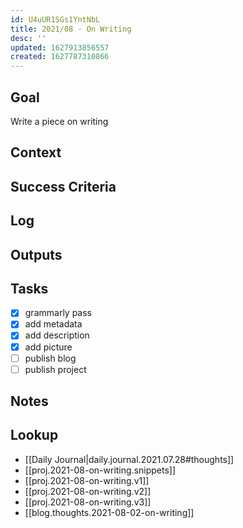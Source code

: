 ```yaml
---
id: U4uUR1SGs1YntNbL
title: 2021/08 - On Writing
desc: ''
updated: 1627913856557
created: 1627787310866
---
```


## Goal
<!-- What are you trying to accomplish -->
Write a piece on writing

## Context
<!-- Background information -->

## Success Criteria
<!-- milestones for this project -->

## Log
<!-- For longer projects, keep a rough log of major events-->

## Outputs
<!-- any outputs that were generated from this project. eg. slides, videos, etc-->

<!-- Everything below this line is work needed to achieve the stated goal-->

## Tasks
<!-- use this space to track current tasks. alternatively, you can also link to your daily journal note -->
- [x] grammarly pass
- [x] add metadata
- [x] add description 
- [x] add picture
- [ ] publish blog
- [ ] publish project

## Notes
<!-- use this space for arbitrary notes -->


## Lookup
<!-- relevant prior work or resources -->
- [[Daily Journal|daily.journal.2021.07.28#thoughts]]
- [[proj.2021-08-on-writing.snippets]]
- [[proj.2021-08-on-writing.v1]]
- [[proj.2021-08-on-writing.v2]]
- [[proj.2021-08-on-writing.v3]]
- [[blog.thoughts.2021-08-02-on-writing]]
